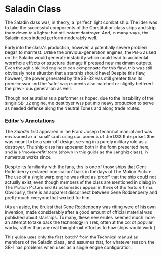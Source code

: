 
# Saladin Class

The Saladin class was, in theory, a 'perfect' light combat ship. 
The idea was to take the successful components of the Constitution class ships and
strip them down to a lighter but still potent destroyer. And, in many ways, the Saladin does indeed perform moderately well.

Early into the class's production, however, a potentially severe problem began to manifest. 
Unlike the previous-generation engines, the PB-32 used on the Saladin would generate instability
which could lead to accidental wormhole effects
or structural damage if pressed near maximum outputs. 
Even though a skilled engineer can compensate for this flaw, 
this was still obviously not a situation that a starship should have! 
Despite this flaw, however, the power generated by the SB-32 was
still greater than its predecessor and the 'safe' warp
speeds also matched or slightly bettered the previ- ous generation as well.

Though not as stellar as a performer as hoped, due
to the instability of the single SB-32 engine, the destroyer was put into heavy production to serve as
needed defense along the Neutral Zones and along trade routes.

### Editor's Annotations

The _Saladin_ first appeared in the Franz Joseph technical manual and was envisioned as a 'small' craft
using components of the USS Enterpriseí. She was
meant to be a spin-off design, serving in a purely
military role as a destroyer. The ship class has appeared both in the form presented here, and in a
'movie-refit' form (shown in this guide as the Jenghiz class), in numerous works since.

Despite its familiarity with the fans, this is one of
those ships that Gene Rodenberry declared 'non-canon' back in the days of The Motion Picture. The
use of a single warp engine was cited as 'proof' that the ship could not actually exist, even though
members of the class are mentioned in dialog in
The Motion Picture and its schematics appear in three of the feature films. Obviously, there ís an
apparent disconnect between Gene Roddenberry and pretty much everyone that worked for him.

(As an aside, the ërulesí that Gene Roddenberry
was citing were of his own invention, made considerably after a good amount of official material
was published about starships. To many, these
new ërulesí seemed much more an attempt to
take back the technology in Trek, often at the cot
of popular works, rather than any real thought-out effort as to how ships would work.)

This guide uses only the first 'batch' from the
Technical manual as members of the Saladin
class., and assumes that, for whatever reason, the
SB-1 has problems when used as a single engine
configuration.
